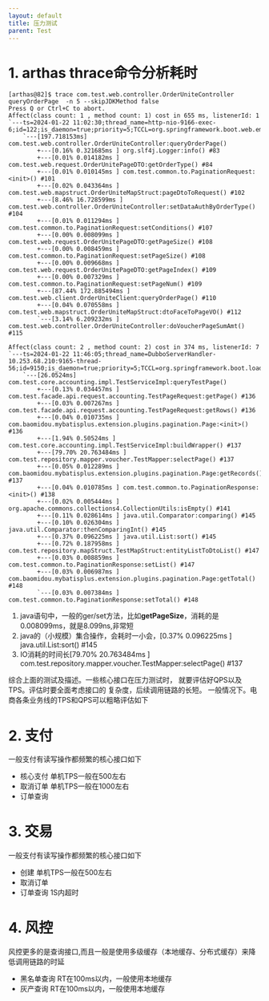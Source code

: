 ```yaml
---
layout: default
title: 压力测试
parent: Test
---
```


# 1. arthas thrace命令分析耗时

```text
[arthas@82]$ trace com.test.web.controller.OrderUniteController queryOrderPage  -n 5 --skipJDKMethod false
Press Q or Ctrl+C to abort.
Affect(class count: 1 , method count: 1) cost in 655 ms, listenerId: 1
`---ts=2024-01-22 11:02:30;thread_name=http-nio-9166-exec-6;id=122;is_daemon=true;priority=5;TCCL=org.springframework.boot.web.embedded.tomcat.TomcatEmbeddedWebappClassLoader@5ea0f263
    `---[197.718153ms] com.test.web.controller.OrderUniteController:queryOrderPage()
        +---[0.16% 0.321685ms ] org.slf4j.Logger:info() #83
        +---[0.01% 0.014182ms ] com.test.web.request.OrderUnitePageDTO:getOrderType() #84
        +---[0.01% 0.010145ms ] com.test.common.to.PaginationRequest:<init>() #101
        +---[0.02% 0.043364ms ] com.test.web.mapstruct.OrderUniteMapStruct:pageDtoToRequest() #102
        +---[8.46% 16.728599ms ] com.test.web.controller.OrderUniteController:setDataAuthByOrderType() #104
        +---[0.01% 0.011294ms ] com.test.common.to.PaginationRequest:setConditions() #107
        +---[0.00% 0.008099ms ] com.test.web.request.OrderUnitePageDTO:getPageSize() #108
        +---[0.00% 0.008459ms ] com.test.common.to.PaginationRequest:setPageSize() #108
        +---[0.00% 0.009668ms ] com.test.web.request.OrderUnitePageDTO:getPageIndex() #109
        +---[0.00% 0.007329ms ] com.test.common.to.PaginationRequest:setPageNum() #109
        +---[87.44% 172.885494ms ] com.test.web.client.OrderUniteClient:queryOrderPage() #110
        +---[0.04% 0.070558ms ] com.test.web.mapstruct.OrderUniteMapStruct:dtoFaceToPageVO() #112
        `---[3.14% 6.209232ms ] com.test.web.controller.OrderUniteController:doVoucherPageSumAmt() #115
```

```text
Affect(class count: 2 , method count: 2) cost in 374 ms, listenerId: 7
`---ts=2024-01-22 11:46:05;thread_name=DubboServerHandler-10.253.68.210:9165-thread-56;id=9150;is_daemon=true;priority=5;TCCL=org.springframework.boot.loader.LaunchedURLClassLoader@3c8a7e38
    `---[26.0524ms] com.test.core.accounting.impl.TestServiceImpl:queryTestPage()
        +---[0.13% 0.034457ms ] com.test.facade.api.request.accounting.TestPageRequest:getPage() #136
        +---[0.03% 0.007267ms ] com.test.facade.api.request.accounting.TestPageRequest:getRows() #136
        +---[0.04% 0.010735ms ] com.baomidou.mybatisplus.extension.plugins.pagination.Page:<init>() #136
        +---[1.94% 0.50524ms ] com.test.core.accounting.impl.TestServiceImpl:buildWrapper() #137
        +---[79.70% 20.763484ms ] com.test.repository.mapper.voucher.TestMapper:selectPage() #137
        +---[0.05% 0.012289ms ] com.baomidou.mybatisplus.extension.plugins.pagination.Page:getRecords() #137
        +---[0.04% 0.010785ms ] com.test.common.to.PaginationResponse:<init>() #138
        +---[0.02% 0.005444ms ] org.apache.commons.collections4.CollectionUtils:isEmpty() #141
        +---[0.11% 0.028614ms ] java.util.Comparator:comparing() #145
        +---[0.10% 0.026304ms ] java.util.Comparator:thenComparingInt() #145
        +---[0.37% 0.096225ms ] java.util.List:sort() #145
        +---[0.72% 0.187958ms ] com.test.repository.mapStruct.TestMapStruct:entityListToDtoList() #147
        +---[0.03% 0.008859ms ] com.test.common.to.PaginationResponse:setList() #147
        +---[0.03% 0.006987ms ] com.baomidou.mybatisplus.extension.plugins.pagination.Page:getTotal() #148
        `---[0.03% 0.007384ms ] com.test.common.to.PaginationResponse:setTotal() #148
```

1. java语句中，一般的ger/set方法，比如**getPageSize**，消耗的是0.008099ms，就是8.099ns,非常短
2. java的（小规模）集合操作，会耗时一小会，[0.37% 0.096225ms ] java.util.List:sort() #145
3. IO消耗的时间长[79.70% 20.763484ms ] com.test.repository.mapper.voucher.TestMapper:selectPage() #137

综合上面的测试及描述。一些核心接口在压力测试时，
就要评估好QPS以及TPS。评估时要全面考虑接口的
复杂度，后续调用链路的长短。
一般情况下。电商各条业务线的TPS和QPS可以粗略评估如下

# 2. 支付

一般支付有读写操作都频繁的核心接口如下

- 核心支付 单机TPS一般在500左右
- 取消订单 单机TPS一般在1000左右
- 订单查询 

# 3. 交易

一般支付有读写操作都频繁的核心接口如下

- 创建 单机TPS一般在500左右
- 取消订单
- 订单查询 1S内超时

# 4. 风控

风控更多的是查询接口,而且一般是使用多级缓存（本地缓存、分布式缓存）来降低调用链路的时延

- 黑名单查询 RT在100ms以内，一般使用本地缓存
- 灰产查询 RT在100ms以内，一般使用本地缓存